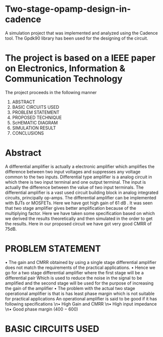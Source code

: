 # Two-stage-opamp-design-in-cadence
A simulation project that was implemented and analyzed using the Cadence tool.   The Gpdk90 library has been used for the designing of the circuit.
# The project is based on a IEEE paper on Electronics, Information & Communication Technology
The project proceeds in the following manner

1) ABSTRACT
2) BASIC CIRCUITS USED
3) PROBLEM STATEMENT
4) PROPOSED TECHNIQUE
5) ScHEMATIC DIAGRAM
6) SIMULATION RESULT
7) CONCLUSIONS

# Abstract
A differential amplifier is actually a electronic amplifier which amplifies the difference 
between two input voltages and suppresses any voltage common to the two inputs. 
Differential type amplifier is a analog circuit in which there is two input terminal and 
one output terminal. The input is actually the difference between the value of two
input terminals. The differential amplifier is a vast used circuit building block in analog
integrated circuits, principally op-amps. 
The differential amplifier can be implemented with BJTs or MOSFETs. Here we have 
got high gain of 61 dB .
It was seen that two stage amplifier gives better amplification because of the 
multiplying factor. Here we have taken some specification based on which we derived
the results theoretically and then simulated in the order to get the results. Here in our
proposed circuit we have got very good CMRR of 75dB.

# PROBLEM STATEMENT
• The gain and CMRR obtained by using a single stage differential amplifier does not match the 
requirements of the practical applications.
• Hence we go for a two stage differential amplifier where the first stage will be a differential pair 
Which is used to reduce the noise in the signal to be amplified and the second stage will be used for the 
purpose of increasing the gain of the amplifier
• The problem with the actual two stage operational amplifier is that is has least phase margin 
which is not suitable for practical applications
An operational amplifier is said to be good if it has following specifications
\n• High Gain and CMRR
\n• High input impedance
\n• Good phase margin (400 − 600)

# BASIC CIRCUITS USED



